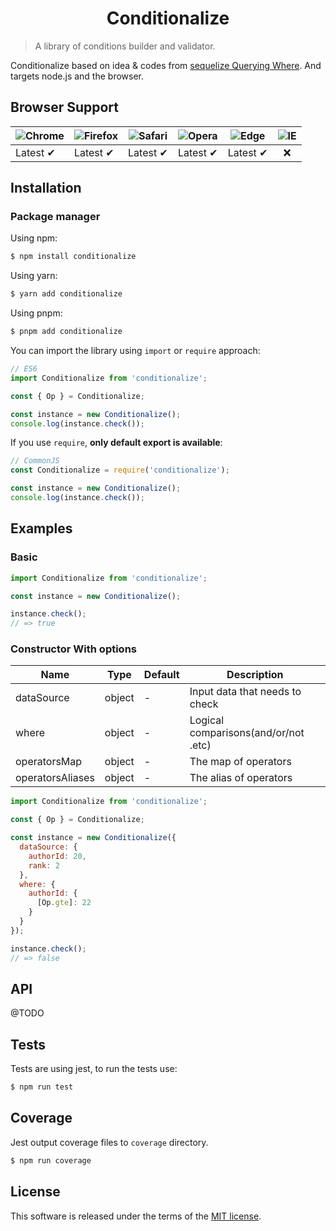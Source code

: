 <h1 align="center">
Conditionalize
</h1>

> A library of conditions builder and validator.

Conditionalize based on idea & codes from [sequelize Querying Where](https://sequelize.org/v5/manual/querying.html#where). And targets node.js and the browser.

## Browser Support

![Chrome](https://raw.githubusercontent.com/alrra/browser-logos/main/src/chrome/chrome_48x48.png) | ![Firefox](https://raw.githubusercontent.com/alrra/browser-logos/main/src/firefox/firefox_48x48.png) | ![Safari](https://raw.githubusercontent.com/alrra/browser-logos/main/src/safari/safari_48x48.png) | ![Opera](https://raw.githubusercontent.com/alrra/browser-logos/main/src/opera/opera_48x48.png) | ![Edge](https://raw.githubusercontent.com/alrra/browser-logos/main/src/edge/edge_48x48.png) | ![IE](https://raw.githubusercontent.com/alrra/browser-logos/master/src/archive/internet-explorer_9-11/internet-explorer_9-11_48x48.png) |
--- | --- | --- | --- | --- | :---: |
Latest ✔ | Latest ✔ | Latest ✔ | Latest ✔ | Latest ✔ | :x: |

## Installation

### Package manager

Using npm:

```bash
$ npm install conditionalize
```

Using yarn:

```bash
$ yarn add conditionalize
```

Using pnpm:

```bash
$ pnpm add conditionalize
```

You can import the library using `import` or `require` approach:

```js
// ES6
import Conditionalize from 'conditionalize';

const { Op } = Conditionalize;

const instance = new Conditionalize();
console.log(instance.check());
````

If you use `require`, **only default export is available**:

```js
// CommonJS
const Conditionalize = require('conditionalize');

const instance = new Conditionalize();
console.log(instance.check());
```

## Examples
### Basic
```js
import Conditionalize from 'conditionalize';

const instance = new Conditionalize();

instance.check();
// => true
```

### Constructor With options

Name | Type | Default | Description
-|-|-|-
dataSource | object | - | Input data that needs to check
where | object | - | Logical comparisons(and/or/not .etc)
operatorsMap | object | - | The map of operators
operatorsAliases | object | - | The alias of operators

```js
import Conditionalize from 'conditionalize';

const { Op } = Conditionalize;

const instance = new Conditionalize({
  dataSource: {
    authorId: 20,
    rank: 2
  },
  where: {
    authorId: {
      [Op.gte]: 22
    }
  }
});

instance.check();
// => false
```

## API
@TODO

## Tests
Tests are using jest, to run the tests use:
```sh
$ npm run test
```

## Coverage
Jest output coverage files to `coverage` directory.
```sh
$ npm run coverage
```

## License
This software is released under the terms of the [MIT license](./LICENSE).
